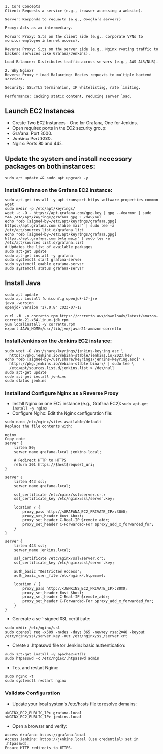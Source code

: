 ```
1. Core Concepts
Client: Requests a service (e.g., browser accessing a website).

Server: Responds to requests (e.g., Google’s servers).

Proxy: Acts as an intermediary.

Forward Proxy: Sits on the client side (e.g., corporate VPNs to monitor employee internet access).

Reverse Proxy: Sits on the server side (e.g., Nginx routing traffic to backend services like Grafana/Jenkins).

Load Balancer: Distributes traffic across servers (e.g., AWS ALB/NLB).

2. Why Nginx?
Reverse Proxy + Load Balancing: Routes requests to multiple backend services.

Security: SSL/TLS termination, IP whitelisting, rate limiting.

Performance: Caching static content, reducing server load.
```


## Launch EC2 Instances
- Create Two EC2 Instances  - One for Grafana, One for Jenkins.
- Open required ports in the EC2 security group:
- Grafana: Port 3000.
- Jenkins: Port 8080.
- Nginx: Ports 80 and 443.

## Update the system and install necessary packages on both instances:
```
sudo apt update && sudo apt upgrade -y 
```

### Install Grafana on the Grafana EC2 instance:
```
sudo apt-get install -y apt-transport-https software-properties-common wget
sudo mkdir -p /etc/apt/keyrings/
wget -q -O - https://apt.grafana.com/gpg.key | gpg --dearmor | sudo tee /etc/apt/keyrings/grafana.gpg > /dev/null
echo "deb [signed-by=/etc/apt/keyrings/grafana.gpg] https://apt.grafana.com stable main" | sudo tee -a /etc/apt/sources.list.d/grafana.list
echo "deb [signed-by=/etc/apt/keyrings/grafana.gpg] https://apt.grafana.com beta main" | sudo tee -a /etc/apt/sources.list.d/grafana.list
# Updates the list of available packages
sudo apt-get update
sudo apt-get install -y grafana
sudo systemctl start grafana-server
sudo systemctl enable grafana-server
sudo systemctl status grafana-server
```

## Install Java
```
sudo apt update
sudo apt install fontconfig openjdk-17-jre
java -version
openjdk version "17.0.8" 2023-07-18
```

```
curl -fL -o corretto.rpm https://corretto.aws/downloads/latest/amazon-corretto-21-x64-linux-jdk.rpm
yum localinstall -y corretto.rpm
export JAVA_HOME=/usr/lib/jvm/java-21-amazon-corretto
```

### Install Jenkins on the Jenkins EC2 instance:
```
sudo wget -O /usr/share/keyrings/jenkins-keyring.asc \
  https://pkg.jenkins.io/debian-stable/jenkins.io-2023.key
echo "deb [signed-by=/usr/share/keyrings/jenkins-keyring.asc]" \
  https://pkg.jenkins.io/debian-stable binary/ | sudo tee \
  /etc/apt/sources.list.d/jenkins.list > /dev/null
sudo apt-get update
sudo apt-get install jenkins
sudo status jenkins
```

### Install and Configure Nginx as a Reverse Proxy
- Install Nginx on one EC2 instance (e.g., Grafana EC2): ```sudo apt-get install -y nginx```
- Configure Nginx: Edit the Nginx configuration file:
```
sudo nano /etc/nginx/sites-available/default
Replace the file contents with:

nginx
Copy code
server {
    listen 80;
    server_name grafana.local jenkins.local;

    # Redirect HTTP to HTTPS
    return 301 https://$host$request_uri;
}

server {
    listen 443 ssl;
    server_name grafana.local;

    ssl_certificate /etc/nginx/ssl/server.crt;
    ssl_certificate_key /etc/nginx/ssl/server.key;

    location / {
        proxy_pass http://<GRAFANA_EC2_PRIVATE_IP>:3000;
        proxy_set_header Host $host;
        proxy_set_header X-Real-IP $remote_addr;
        proxy_set_header X-Forwarded-For $proxy_add_x_forwarded_for;
    }
}

server {
    listen 443 ssl;
    server_name jenkins.local;

    ssl_certificate /etc/nginx/ssl/server.crt;
    ssl_certificate_key /etc/nginx/ssl/server.key;

    auth_basic "Restricted Access";
    auth_basic_user_file /etc/nginx/.htpasswd;

    location / {
        proxy_pass http://<JENKINS_EC2_PRIVATE_IP>:8080;
        proxy_set_header Host $host;
        proxy_set_header X-Real-IP $remote_addr;
        proxy_set_header X-Forwarded-For $proxy_add_x_forwarded_for;
    }
}
```

- Generate a self-signed SSL certificate:
```
sudo mkdir /etc/nginx/ssl
sudo openssl req -x509 -nodes -days 365 -newkey rsa:2048 -keyout /etc/nginx/ssl/server.key -out /etc/nginx/ssl/server.crt
```
- Create a .htpasswd file for Jenkins basic authentication:
```
sudo apt-get install -y apache2-utils
sudo htpasswd -c /etc/nginx/.htpasswd admin
```

- Test and restart Nginx:
```
sudo nginx -t
sudo systemctl restart nginx
```

### Validate Configuration
- Update your local system's /etc/hosts file to resolve domains:
```
<NGINX_EC2_PUBLIC_IP> grafana.local
<NGINX_EC2_PUBLIC_IP> jenkins.local
```
- Open a browser and verify:
```
Access Grafana: https://grafana.local
Access Jenkins: https://jenkins.local (use credentials set in .htpasswd).
Ensure HTTP redirects to HTTPS.
```


